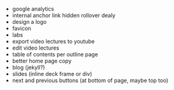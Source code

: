 
* google analytics
* internal anchor link hidden rollover dealy
* design a logo
* favicon
* labs
* export video lectures to youtube
* edit video lectures
* table of contents per outline page
* better home page copy
* blog (jekyll?)
* slides (inline deck frame or div)
* next and previous buttons (at bottom of page, maybe top too)

